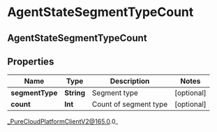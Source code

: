 # AgentStateSegmentTypeCount

## AgentStateSegmentTypeCount

## Properties

|Name | Type | Description | Notes|
|------------ | ------------- | ------------- | -------------|
| **segmentType** | **String** | Segment type | [optional] |
| **count** | **Int** | Count of segment type | [optional] |



_PureCloudPlatformClientV2@165.0.0_
